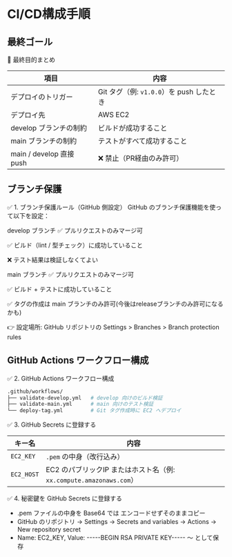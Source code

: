 # CI/CD構成手順

## 最終ゴール

🎯 最終目的まとめ

| 項目                     | 内容                             |
| ---------------------- | ------------------------------ |
| デプロイのトリガー              | Git タグ（例: `v1.0.0`）を push したとき |
| デプロイ先                  | AWS EC2                        |
| develop ブランチの制約        | ビルドが成功すること                     |
| main ブランチの制約           | テストがすべて成功すること                  |
| main / develop 直接 push | ❌ 禁止（PR経由のみ許可）                 |


## ブランチ保護

✅ 1. ブランチ保護ルール（GitHub 側設定）
GitHub のブランチ保護機能を使って以下を設定：

develop ブランチ
✅ プルリクエストのみマージ可

✅ ビルド（lint / 型チェック）に成功していること

❌ テスト結果は検証しなくてよい

main ブランチ
✅ プルリクエストのみマージ可

✅ ビルド + テストに成功していること

✅ タグの作成は main ブランチのみ許可(今後はreleaseブランチのみ許可になるかも)

👉 設定場所: GitHub リポジトリの Settings > Branches > Branch protection rules


## GitHub Actions ワークフロー構成

✅ 2. GitHub Actions ワークフロー構成

```bash
.github/workflows/
├── validate-develop.yml   # develop 向けのビルド検証
├── validate-main.yml      # main 向けのテスト検証
└── deploy-tag.yml         # Git タグ作成時に EC2 へデプロイ
```

✅ 3. GitHub Secrets に登録する

| キー名        | 内容                                                  |
| ---------- | --------------------------------------------------- |
| `EC2_KEY`  | `.pem` の中身（改行込み）                                    |
| `EC2_HOST` | EC2 のパブリックIP またはホスト名（例: `xx.compute.amazonaws.com`） |


✅ 4. 秘密鍵を GitHub Secrets に登録する


* .pem ファイルの中身を Base64 では エンコードせずそのままコピー
* GitHub のリポジトリ → Settings → Secrets and variables → Actions → New repository secret
* Name: EC2_KEY, Value: -----BEGIN RSA PRIVATE KEY----- 〜 として保存

